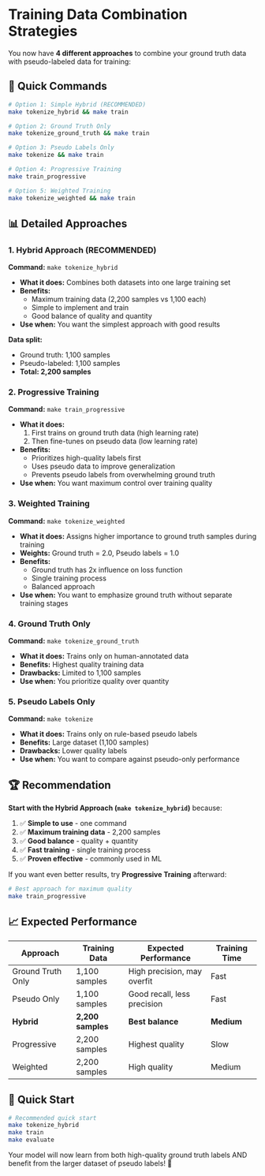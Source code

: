 # Training Data Combination Strategies

You now have **4 different approaches** to combine your ground truth data with pseudo-labeled data for training:

## 🎯 Quick Commands

```bash
# Option 1: Simple Hybrid (RECOMMENDED)
make tokenize_hybrid && make train

# Option 2: Ground Truth Only  
make tokenize_ground_truth && make train

# Option 3: Pseudo Labels Only
make tokenize && make train

# Option 4: Progressive Training
make train_progressive

# Option 5: Weighted Training
make tokenize_weighted && make train
```

## 📊 Detailed Approaches

### 1. **Hybrid Approach (RECOMMENDED)** 
**Command:** `make tokenize_hybrid`

- **What it does:** Combines both datasets into one large training set
- **Benefits:** 
  - Maximum training data (2,200 samples vs 1,100 each)
  - Simple to implement and train
  - Good balance of quality and quantity
- **Use when:** You want the simplest approach with good results

**Data split:**
- Ground truth: 1,100 samples  
- Pseudo-labeled: 1,100 samples
- **Total: 2,200 samples**

### 2. **Progressive Training**
**Command:** `make train_progressive`

- **What it does:** 
  1. First trains on ground truth data (high learning rate)
  2. Then fine-tunes on pseudo data (low learning rate)
- **Benefits:**
  - Prioritizes high-quality labels first
  - Uses pseudo data to improve generalization
  - Prevents pseudo labels from overwhelming ground truth
- **Use when:** You want maximum control over training quality

### 3. **Weighted Training** 
**Command:** `make tokenize_weighted`

- **What it does:** Assigns higher importance to ground truth samples during training
- **Weights:** Ground truth = 2.0, Pseudo labels = 1.0
- **Benefits:** 
  - Ground truth has 2x influence on loss function
  - Single training process
  - Balanced approach
- **Use when:** You want to emphasize ground truth without separate training stages

### 4. **Ground Truth Only**
**Command:** `make tokenize_ground_truth`

- **What it does:** Trains only on human-annotated data
- **Benefits:** Highest quality training data
- **Drawbacks:** Limited to 1,100 samples
- **Use when:** You prioritize quality over quantity

### 5. **Pseudo Labels Only** 
**Command:** `make tokenize`

- **What it does:** Trains only on rule-based pseudo labels
- **Benefits:** Large dataset (1,100 samples)
- **Drawbacks:** Lower quality labels
- **Use when:** You want to compare against pseudo-only performance

## 🏆 Recommendation

**Start with the Hybrid Approach (`make tokenize_hybrid`)** because:

1. ✅ **Simple to use** - one command
2. ✅ **Maximum training data** - 2,200 samples  
3. ✅ **Good balance** - quality + quantity
4. ✅ **Fast training** - single training process
5. ✅ **Proven effective** - commonly used in ML

If you want even better results, try **Progressive Training** afterward:

```bash
# Best approach for maximum quality
make train_progressive
```

## 📈 Expected Performance

| Approach | Training Data | Expected Performance | Training Time |
|----------|---------------|---------------------|---------------|
| Ground Truth Only | 1,100 samples | High precision, may overfit | Fast |
| Pseudo Only | 1,100 samples | Good recall, less precision | Fast |
| **Hybrid** | **2,200 samples** | **Best balance** | **Medium** |
| Progressive | 2,200 samples | Highest quality | Slow |
| Weighted | 2,200 samples | High quality | Medium |

## 🚀 Quick Start

```bash
# Recommended quick start
make tokenize_hybrid
make train
make evaluate
```

Your model will now learn from both high-quality ground truth labels AND benefit from the larger dataset of pseudo labels! 🎉
